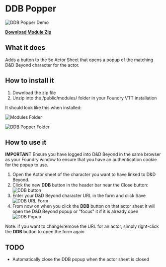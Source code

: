 # DDB Popper

![DDB Popper Demo](https://github.com/eclarke12/fvtt-modules/blob/master/ddb_popper.gif)

[**Download Module Zip**](https://github.com/eclarke12/fvtt-modules/raw/master/ddb-popper.zip)

## What it does
Adds a button to the 5e Actor Sheet that opens a popup of the matching D&D Beyond character for the actor.

## How to install it
1. Download the zip file
2. Unzip into the /public/modules/ folder in your Foundry VTT installation

It should look like this when installed:

![Modules Folder](https://imgur.com/uMKy5vf.png)

![DDB Popper Folder](https://imgur.com/9Tal5jl.png)

## How to use it

**IMPORTANT** Ensure you have logged into D&D Beyond in the same browser as your Foundry window to ensure that you have an authentication cookie for the popup to use.

1. Open the Actor sheet of the character you want to have linked to D&D Beyond. 
2. Click the new **DDB** button in the header bar near the Close button:
![DDB button](https://imgur.com/Ek8uMMy.png)
3. Enter your D&D Beyond character URL in the form and click Save
![DDB URL Form](https://imgur.com/scnX8X5.png)
4. From now on when you click the **DDB** button on that actor sheet it will open the D&D Beyond popup or "focus" it if it is already open
![DDB Popup](https://imgur.com/6VbOPIm.png)

Note: if you want to change/remove the URL for an actor, simply right-click the **DDB** button to open the form again

## TODO

* Automatically close the DDB popup when the actor sheet is closed

